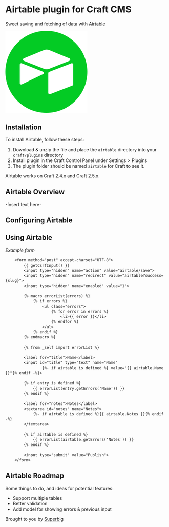 # Airtable plugin for Craft CMS

Sweet saving and fetching of data with [Airtable](https://airtable.com/invite/r/znUACjay)

![Icon](resources/icon.png)

## Installation

To install Airtable, follow these steps:

1. Download & unzip the file and place the `airtable` directory into your `craft/plugins` directory
2. Install plugin in the Craft Control Panel under Settings > Plugins
3. The plugin folder should be named `airtable` for Craft to see it.

Airtable works on Craft 2.4.x and Craft 2.5.x.

## Airtable Overview

-Insert text here-

## Configuring Airtable



## Using Airtable

_Example form_

```twig
    <form method="post" accept-charset="UTF-8">
        {{ getCsrfInput() }}
        <input type="hidden" name="action" value="airtable/save">
        <input type="hidden" name="redirect" value="airtable?success={slug}">
        <input type="hidden" name="enabled" value="1">

        {% macro errorList(errors) %}
            {% if errors %}
                <ul class="errors">
                    {% for error in errors %}
                        <li>{{ error }}</li>
                    {% endfor %}
                </ul>
            {% endif %}
        {% endmacro %}

        {% from _self import errorList %}

        <label for="title">Name</label>
        <input id="title" type="text" name="Name"
                {%- if airtable is defined %} value="{{ airtable.Name }}"{% endif -%}>

        {% if entry is defined %}
            {{ errorList(entry.getErrors('Name')) }}
        {% endif %}

        <label for="notes">Notes</label>
        <textarea id="notes" name="Notes">
            {%- if airtable is defined %}{{ airtable.Notes }}{% endif -%}
        </textarea>

        {% if airtable is defined %}
            {{ errorList(airtable.getErrors('Notes')) }}
        {% endif %}

        <input type="submit" value="Publish">
    </form>
```

## Airtable Roadmap

Some things to do, and ideas for potential features:

* Support multiple tables
* Better validation
* Add model for showing errors & previous input

Brought to you by [Superbig](https://superbig.co)
